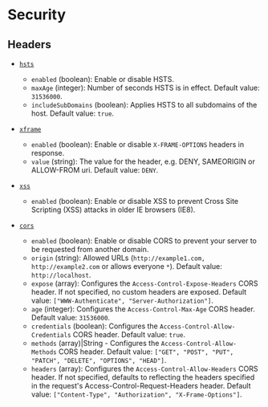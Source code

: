 # Security

## Headers

<!-- * [`csrf`](https://en.wikipedia.org/wiki/Cross-site_request_forgery)
    * `enabled` (boolean): Enable or disable CSRF. Default value: depends on the environment.
    * `key` (string): The name of the CSRF token added to the model. Default value: `_csrf`.
    * `secret` (string): The key to place on the session object which maps to the server side token. Default value: `_csrfSecret`. -->

<!-- * [`csp`](https://en.wikipedia.org/wiki/Content_Security_Policy)
    * `enabled` (boolean): Enable or disable CSP to avoid Cross Site Scripting (XSS) and data injection attacks. -->

<!-- * [`p3p`](https://en.wikipedia.org/wiki/P3P)
    * `enabled` (boolean): Enable or disable p3p. -->

* [`hsts`](https://en.wikipedia.org/wiki/HTTP_Strict_Transport_Security)
    * `enabled` (boolean): Enable or disable HSTS.
    * `maxAge` (integer): Number of seconds HSTS is in effect. Default value: `31536000`.
    * `includeSubDomains` (boolean): Applies HSTS to all subdomains of the host. Default value: `true`.

* [`xframe`](https://en.wikipedia.org/wiki/Clickjacking)
    * `enabled` (boolean): Enable or disable `X-FRAME-OPTIONS` headers in response.
    * `value` (string): The value for the header, e.g. DENY, SAMEORIGIN or ALLOW-FROM uri. Default value: `DENY`.

* [`xss`](https://en.wikipedia.org/wiki/Cross-site_scripting)
    * `enabled` (boolean): Enable or disable XSS to prevent Cross Site Scripting (XSS) attacks in older IE browsers (IE8).

* [`cors`](https://en.wikipedia.org/wiki/Cross-origin_resource_sharing)
    * `enabled` (boolean): Enable or disable CORS to prevent your server to be requested from another domain.
    * `origin` (string): Allowed URLs (`http://example1.com, http://example2.com` or allows everyone `*`). Default value: `http://localhost`.
    * `expose` (array): Configures the `Access-Control-Expose-Headers` CORS header. If not specified, no custom headers are exposed. Default value: `["WWW-Authenticate", "Server-Authorization"]`.
    * `age` (integer): Configures the `Access-Control-Max-Age` CORS header. Default value: `31536000`.
    * `credentials` (boolean): Configures the `Access-Control-Allow-Credentials` CORS header. Default value: `true`.
    * `methods` (array)|String - Configures the `Access-Control-Allow-Methods` CORS header. Default value: `["GET", "POST", "PUT", "PATCH", "DELETE", "OPTIONS", "HEAD"]`.
    * `headers` (array): Configures the `Access-Control-Allow-Headers` CORS header. If not specified, defaults to reflecting the headers specified in the request's Access-Control-Request-Headers header. Default value: `["Content-Type", "Authorization", "X-Frame-Options"]`.

<!-- * `ip`
    * `enabled` (boolean): Enable or disable IP blocker. Default value: `false`.
    * `whiteList` (array): Whitelisted IPs. Default value: `[]`.
    * `blackList` (array): Blacklisted IPs. Default value: `[]`. -->
